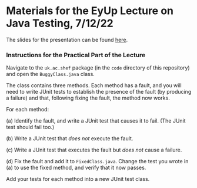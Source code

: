 # Materials for the EyUp Lecture on Java Testing, 7/12/22

The slides for the presentation can be found
[here](https://github.com/philmcminn/eyup-testing/blob/main/presentation/testing.pdf).

### Instructions for the Practical Part of the Lecture

Navigate to the `uk.ac.shef` package (in the `code` directory of this
repository) and open the `BuggyClass.java` class. 

The class contains three methods. Each method has a fault, and you will
need to write JUnit tests to establish the presence of the fault (by
producing a failure) and that, following fixing the fault, the method now
works. 

For each method:

(a) Identify the fault, and write a JUnit test that causes it to fail. (The
JUnit test should fail too.)

(b) Write a JUnit test that _does not_ execute the fault.

(c) Write a JUnit test that executes the fault but _does not_ cause a
failure.

(d) Fix the fault and add it to `FixedClass.java`. Change the test you
wrote in (a) to use the fixed method, and verify that it now passes. 

Add your tests for each method into a new JUnit test class.
